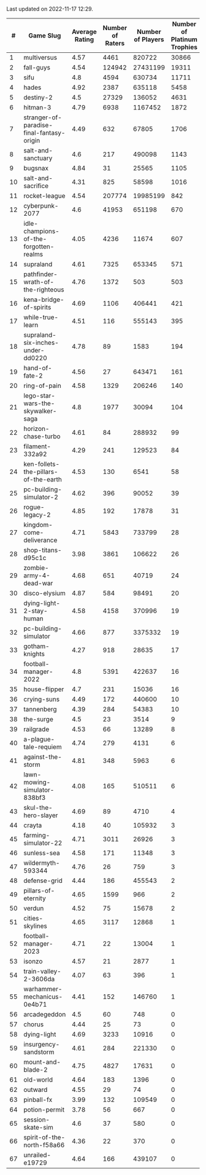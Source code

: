 Last updated on 2022-11-17 12:29.


|#|Game Slug|Average Rating|Number of Raters|Number of Players|Number of Platinum Trophies|Max Rarity (%)|
|---|---|---|---|---|---|---|
|1|multiversus|4.57|4461|820722|30866|79|
|2|fall-guys|4.54|124942|27431199|19311|4|
|3|sifu|4.8|4594|630734|11711|96|
|4|hades|4.92|2387|635118|5458|89|
|5|destiny-2|4.5|27329|136052|4631|95|
|6|hitman-3|4.79|6938|1167452|1872|48|
|7|stranger-of-paradise-final-fantasy-origin|4.49|632|67805|1706|98|
|8|salt-and-sanctuary|4.6|217|490098|1143|83|
|9|bugsnax|4.84|31|25565|1105|97|
|10|salt-and-sacrifice|4.31|825|58598|1016|91|
|11|rocket-league|4.54|207774|19985199|842|75|
|12|cyberpunk-2077|4.6|41953|651198|670|62|
|13|idle-champions-of-the-forgotten-realms|4.05|4236|11674|607|7|
|14|supraland|4.61|7325|653345|571|99|
|15|pathfinder-wrath-of-the-righteous|4.76|1372|503|503|27|
|16|kena-bridge-of-spirits|4.69|1106|406441|421|94|
|17|while-true-learn|4.51|116|555143|395|93|
|18|supraland-six-inches-under-dd0220|4.78|89|1583|194|99|
|19|hand-of-fate-2|4.56|27|643471|161|72|
|20|ring-of-pain|4.58|1329|206246|140|96|
|21|lego-star-wars-the-skywalker-saga|4.8|1977|30094|104|98|
|22|horizon-chase-turbo|4.61|84|288932|99|83|
|23|filament-332a92|4.29|241|129523|84|93|
|24|ken-follets-the-pillars-of-the-earth|4.53|130|6541|58|50|
|25|pc-building-simulator-2|4.62|396|90052|39|75|
|26|rogue-legacy-2|4.85|192|17878|31|0.7|
|27|kingdom-come-deliverance|4.71|5843|733799|28|30|
|28|shop-titans-d95c1c|3.98|3861|106622|26|98|
|29|zombie-army-4-dead-war|4.68|651|40719|24|66|
|30|disco-elysium|4.87|584|98491|20|28|
|31|dying-light-2-stay-human|4.58|4158|370996|19|0.4|
|32|pc-building-simulator|4.66|877|3375332|19|48|
|33|gotham-knights|4.27|918|28635|17|34|
|34|football-manager-2022|4.8|5391|422637|16|49|
|35|house-flipper|4.7|231|15036|16|93|
|36|crying-suns|4.49|172|440600|10|65|
|37|tannenberg|4.39|284|54383|10|85|
|38|the-surge|4.5|23|3514|9|94|
|39|railgrade|4.53|66|13289|8|98|
|40|a-plague-tale-requiem|4.74|279|4131|6|92|
|41|against-the-storm|4.81|348|5963|6|22|
|42|lawn-mowing-simulator-838bf3|4.08|165|510511|6|88|
|43|skul-the-hero-slayer|4.69|89|4710|4|96|
|44|crayta|4.18|40|105932|3|23|
|45|farming-simulator-22|4.71|3011|26926|3|80|
|46|sunless-sea|4.58|171|11348|3|37|
|47|wildermyth-593344|4.76|26|759|3|91|
|48|defense-grid|4.44|186|455543|2|80|
|49|pillars-of-eternity|4.65|1599|966|2|79|
|50|verdun|4.52|75|15678|2|71|
|51|cities-skylines|4.65|3117|12868|1|79|
|52|football-manager-2023|4.71|22|13004|1|79|
|53|isonzo|4.57|21|2877|1|62|
|54|train-valley-2-3606da|4.07|63|396|1|88|
|55|warhammer-mechanicus-0e4b71|4.41|152|146760|1|24|
|56|arcadegeddon|4.5|60|748|0|95|
|57|chorus|4.44|25|73|0|84|
|58|dying-light|4.69|3233|10916|0|97|
|59|insurgency-sandstorm|4.61|284|221330|0|6|
|60|mount-and-blade-2|4.75|4827|17631|0|1|
|61|old-world|4.64|183|1396|0|86|
|62|outward|4.55|29|74|0|91|
|63|pinball-fx|3.99|132|109549|0|86|
|64|potion-permit|3.78|56|667|0|98|
|65|session-skate-sim|4.6|37|580|0|26|
|66|spirit-of-the-north-f58a66|4.36|22|370|0|49|
|67|unrailed-e19729|4.64|166|439107|0|2|
